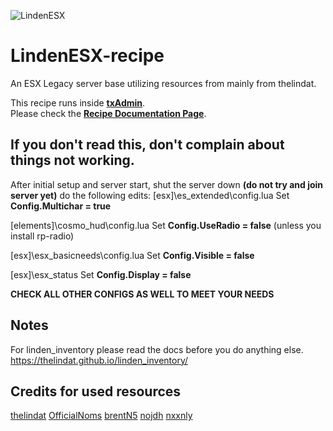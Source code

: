 ![LindenESX](https://i.imgur.com/SAhoPsx.png)

# LindenESX-recipe
An ESX Legacy server base utilizing resources from mainly from thelindat. 

This recipe runs inside [**txAdmin**](https://github.com/tabarra/txAdmin).  
Please check the [**Recipe Documentation Page**](https://github.com/tabarra/txAdmin/blob/master/docs/recipe.md).

## If you don't read this, don't complain about things not working.
After initial setup and server start, shut the server down **(do not try and join server yet)** do the following edits:
[esx]\es_extended\config.lua
Set **Config.Multichar = true**

[elements]\cosmo_hud\config.lua
Set **Config.UseRadio = false** (unless you install rp-radio)

[esx]\esx_basicneeds\config.lua
Set **Config.Visible = false**

[esx]\esx_status
Set **Config.Display = false**

**CHECK ALL OTHER CONFIGS AS WELL TO MEET YOUR NEEDS**

## Notes
For linden_inventory please read the docs before you do anything else.
https://thelindat.github.io/linden_inventory/

## Credits for used resources
[thelindat](https://github.com/thelindat)
[OfficialNoms](https://github.com/OfficialNoms)
[brentN5](https://github.com/brentN5)
[nojdh](https://github.com/nojdh)
[nxxnly](https://github.com/nxxnly)
